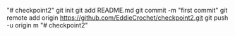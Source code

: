 "# checkpoint2"  git init git add README.md git commit -m "first commit" git remote add origin https://github.com/EddieCrochet/checkpoint2.git git push -u origin m
"# checkpoint2" 
